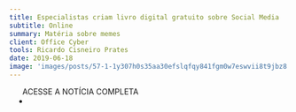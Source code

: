 ```yaml
---
title: Especialistas criam livro digital gratuito sobre Social Media
subtitle: Online
summary: Matéria sobre memes
client: Office Cyber
tools: Ricardo Cisneiro Prates
date: 2019-06-18
image: 'images/posts/57-1-1y307h0s35aa30efslqfqy841fgm0w7eswvii8t9jbz8.png'
---
```




<div class="post__share"><ul class="share__list list-reset">ACESSE A NOTÍCIA COMPLETA<li class="share__item" style="margin-left: 10px"><a class="share__link share__facebook" style="background: #fa5657" href="https://www.officecyber.com.br/especialistas-criam-livro-digital-gratuito-sobre-social-media/" title="Link" rel="nofollow"><i class="fa-solid fa-link"></i></a></li></ul></div>
<!-- <div class="gallery-box"><div class="gallery"><img src="/clipping/images/example-1.jpg" loading="lazy" alt="Project"><img src="/clipping/images/example-2.jpg" loading="lazy" alt="Project"></div><em>Gallery / <a href="https://www.freepik.com/" target="_blank">Freepic</a></em></div> -->